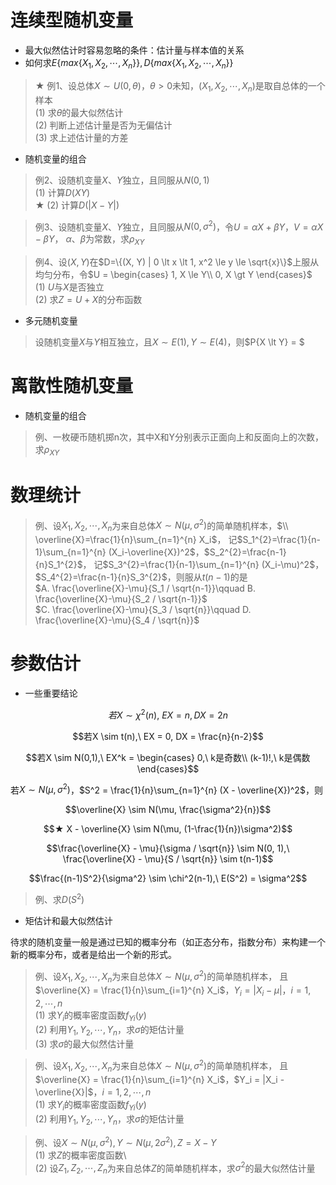 <script type="text/x-mathjax-config">
  MathJax.Hub.Config({
    tex2jax: {
      inlineMath: [ ['$','$'], ["\(","\)"] ],
      processEscapes: true
    }
  });
</script>
<script type="text/javascript"
  src="https://cdn.mathjax.org/mathjax/latest/MathJax.js?config=TeX-AMS-MML_HTMLorMML">
</script>

# 连续型随机变量

+ 最大似然估计时容易忽略的条件：估计量与样本值的关系
+ 如何求$E\{max\{X_1, X_2, \cdots, X_n\}\}, D\{max\{X_1, X_2, \cdots, X_n\}\}$

> ★ 例$1$、设总体$X \sim U(0, \theta)$，$\theta \gt 0$未知，$(X_1, X_2, \cdots, X_n)$是取自总体的一个样本  
(1) 求$\theta$的最大似然估计  
(2) 判断上述估计量是否为无偏估计  
(3) 求上述估计量的方差

+ 随机变量的组合

> 例2、设随机变量$X$、$Y$独立，且同服从$N(0, 1)$  
> (1) 计算$D(XY)$  
> ★ (2) 计算$D(|X-Y|)$

> 例3、设随机变量$X$、$Y$独立，且同服从$N(0, \sigma^{2})$，令$U=\alpha X+\beta Y$，$V=\alpha X-\beta Y$，
> $\alpha$、$\beta$为常数，求$\rho_{XY}$

> 例4、设$(X, Y)$在$D=\{(X, Y) | 0 \lt x \lt 1, x^2 \le y \le \sqrt{x}\}$上服从均匀分布，令$U = \begin{cases}
1, X \le Y\\
0, X \gt Y
\end{cases}$  
(1) $U$与$X$是否独立  
(2) 求$Z=U+X$的分布函数

+ 多元随机变量

> 设随机变量$X$与$Y$相互独立，且$X \sim E(1), Y \sim E(4)$，则$P\{X \lt Y\} = $

# 离散性随机变量

+ 随机变量的组合

> 例、一枚硬币随机掷n次，其中X和Y分别表示正面向上和反面向上的次数，求$\rho_{XY}$

# 数理统计

> 例、设$X_1,X_2,\cdots,X_n$为来自总体$X \sim N(\mu, \sigma^2)$的简单随机样本，$\\ \overline{X}=\frac{1}{n}\sum_{n=1}^{n} X_i$，
> 记$S_1^{2}=\frac{1}{n-1}\sum_{n=1}^{n} (X_i-\overline{X})^2$，$S_2^{2}=\frac{n-1}{n}S_1^{2}$，
> 记$S_3^{2}=\frac{1}{n-1}\sum_{n=1}^{n} (X_i-\mu)^2$，$S_4^{2}=\frac{n-1}{n}S_3^{2}$，则服从$t(n-1)$的是  
> $A. \frac{\overline{X}-\mu}{S_1 / \sqrt{n-1}}\qquad B. \frac{\overline{X}-\mu}{S_2 / \sqrt{n-1}}$  
> $C. \frac{\overline{X}-\mu}{S_3 / \sqrt{n}}\qquad D. \frac{\overline{X}-\mu}{S_4 / \sqrt{n}}$
 
# 参数估计

+ 一些重要结论

$$若X \sim \chi^2(n),\ EX = n, DX = 2n$$

$$若X \sim t(n),\ EX = 0, DX = \frac{n}{n-2}$$ 

$$若X \sim N(0,1),\ EX^k = \begin{cases}
0,\ k是奇数\\
(k-1)!,\ k是偶数
\end{cases}$$ 

若$X \sim N(\mu,\sigma^2)$，$S^2 = \frac{1}{n}\sum_{n=1}^{n} (X - \overline{X})^2$，则

$$\overline{X} \sim N(\mu, \frac{\sigma^2}{n})$$

$$★ X - \overline{X} \sim N(\mu, (1-\frac{1}{n})\sigma^2)$$

$$\frac{\overline{X} - \mu}{\sigma / \sqrt{n}} \sim N(0, 1),\ \frac{\overline{X} - \mu}{S / \sqrt{n}} \sim t(n-1)$$

$$\frac{(n-1)S^2}{\sigma^2} \sim \chi^2(n-1),\ E(S^2) = \sigma^2$$ 

> 例、求$D(S^2)$

+ 矩估计和最大似然估计

待求的随机变量一般是通过已知的概率分布（如正态分布，指数分布）来构建一个新的概率分布，或者是给出一个新的形式。

> 例、设$X_1,X_2,\cdots,X_n$为来自总体$X \sim N(\mu,\sigma^2)$的简单随机样本，
> 且$\overline{X} = \frac{1}{n}\sum_{i=1}^{n} X_i$，$Y_i = |X_i - \mu|$，$i=1,2,\cdots,n$  
(1) 求$Y_i$的概率密度函数$f_{Yi}(y)$  
(2) 利用$Y_1,Y_2,\cdots,Y_n$，求$\sigma$的矩估计量  
(3) 求$\sigma$的最大似然估计量 

> 例、设$X_1,X_2,\cdots,X_n$为来自总体$X \sim N(\mu,\sigma^2)$的简单随机样本，
> 且$\overline{X} = \frac{1}{n}\sum_{i=1}^{n} X_i$，$Y_i = |X_i - \overline{X}|$，$i=1,2,\cdots,n$  
(1) 求$Y_i$的概率密度函数$f_{Yi}(y)$  
(2) 利用$Y_1,Y_2,\cdots,Y_n$，求$\sigma$的矩估计量

> 例、设$X \sim N(\mu, \sigma^2), Y \sim N(\mu, 2\sigma^2), Z = X-Y$  
(1) 求$Z$的概率密度函数\\  
(2) 设$Z_1,Z_2,\cdots,Z_n$为来自总体$Z$的简单随机样本，求$\sigma^2$的最大似然估计量
